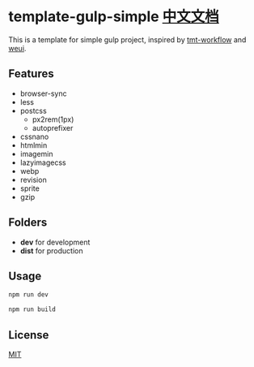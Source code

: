# template-gulp-simple [中文文档](README_CN.md)

This is a template for simple gulp project, inspired by [tmt-workflow](https://github.com/weixin/tmt-workflow) and [weui](https://github.com/weui/weui).

## Features

- browser-sync
- less
- postcss
   - px2rem(1px)
   - autoprefixer
- cssnano
- htmlmin
- imagemin
- lazyimagecss
- webp
- revision
- sprite
- gzip


## Folders

- **dev** for development
- **dist** for production

## Usage

```bash
npm run dev
```

```bash
npm run build
```

## License

[MIT](LICENSE)
